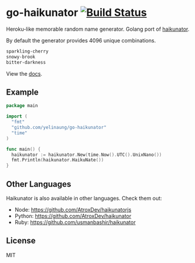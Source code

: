 go-haikunator [![Build Status](https://travis-ci.org/yelinaung/go-haikunator.svg?branch=master)](https://travis-ci.org/yelinaung/go-haikunator)
=============

Heroku-like memorable random name generator. Golang port of [haikunator](https://github.com/usmanbashir/haikunator).

By default the generator provides 4096 unique combinations.

```bash
sparkling-cherry
snowy-brook
bitter-darkness
```

View the [docs](https://godoc.org/github.com/yelinaung/go-haikunator). 

Example
-------
```go
package main

import (
  "fmt"
  "github.com/yelinaung/go-haikunator"
  "time"
)

func main() {
  haikunator := haikunator.New(time.Now().UTC().UnixNano())
  fmt.Println(haikunator.HaikuNate())
}

```

Other Languages
-------
Haikunator is also available in other languages. Check them out:
- Node: https://github.com/AtroxDev/haikunatorjs
- Python: https://github.com/AtroxDev/haikunator
- Ruby: https://github.com/usmanbashir/haikunator


License
-------
MIT

